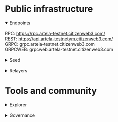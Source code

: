 # Public infrastructure 

<details open>
  <summary>Endpoints</summary>
  <br>
  RPC: <a href="https://rpc.artela-testnet.citizenweb3.com/">https://rpc.artela-testnet.citizenweb3.com/</a><br>
  REST: <a href="https://api.artela-testnet.citizenweb3.com/">https://api.artela-testnetym.citizenweb3.com/</a><br>
  GRPC: <span title="GRPC" class="text-nowrap text-base text-primary hover:font-semibold cursor-pointer" text="grpc.artela-testnet.citizenweb3.com">grpc.artela-testnet.citizenweb3.com</span><br>
  GRPCWEB: <span title="GRPCWEB" class="text-nowrap text-base text-primary hover:font-semibold cursor-pointer" text="grpcweb.artela-testnet.citizenweb3.com">grpcweb.artela-testnet.citizenweb3.com</span>
</details>
<br>
<details>
  <summary>Seed</summary>
ba1f2da8696e55c4a647a064447e1866cd81ebba@195.201.197.246:29656
</details>
<br>
<details>
  <summary>Relayers</summary>
</details>

# Tools and community

<details>
  <summary>Explorer</summary>
  <a href="https://validatorinfo.com/networks">Validator Info</a><br>
</details>
<br>
<details>
  <summary>Governance</summary>
  <a href="https://testnet.artela.explorers.guru/proposals">Voting History</a><br>
</details>
